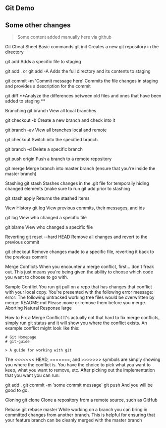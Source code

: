 ## Git Demo

## Some other changes

> Some content added manually here via github

Git Cheat Sheet
Basic commands
git init Creates a new git repository in the directory

git add <file name> Adds a specific file to staging

git add . or git add -A Adds the full directory and its contents to staging

git commit -m 'Commit message here' Commits the file changes in staging and provides a description for the commit

git diff **Analyze the differences between old files and ones that have been added to staging **

Branching
git branch View all local branches

git checkout -b <branch name> Create a new branch and check into it

git branch -av View all branches local and remote

git checkout <branch name> Switch into the specified branch

git branch -d <branch name> Delete a specific branch

git push origin <branch name> Push a branch to a remote repository

git merge <branch name> Merge branch into master branch (ensure that you're inside the master branch)

Stashing
git stash Stashes changes in the .git file for temporaily hiding changed elements (make sure to run git add prior to stashing

git stash apply Returns the stashed items

View History
git log View previous commits, their messages, and ids

git log <file name> View who changed a specific file

git blame <file name> View who changed a specific file

Reverting
git reset --hard HEAD Remove all changes and revert to the previous commit

git checkout <file name> Remove changes made to a specific file, reverting it back to the previous commit

Merge Conflicts
When you encounter a merge conflict, first... don't freak out. This just means you're being given the ability to choose which code you want to choose to go with.

Sample Conflict
You run git pull on a repo that has changes that conflict with your local copy.
You're presented with the following error message:
error: The following untracked working tree files would be overwritten by merge:
README.md
Please move or remove them before you merge.
Aborting
Natural Response
large

How to Fix a Merge Conflict
It's actually not that hard to fix merge conflicts, simply run git status and it will show you where the conflict exists. An example conflict might look like this:
```
# Git Homepage
# git-guide

> A guide for working with git
```

The <<<<<<< HEAD, =======, and >>>>>>> symbols are simply showing you where the conflict is. You have the choice to pick what you want to keep, what you want to remove, etc. After picking out the implementation that you want you can run:

git add .
git commit -m 'some commit message'
git push
And you will be good to go.

Cloning
git clone <link to repo> Clone a repository from a remote source, such as GitHub

Rebase
git rebase master While working on a branch you can bring in committed changes from another branch. This is helpful for ensuring that your feature branch can be cleanly merged with the master branch